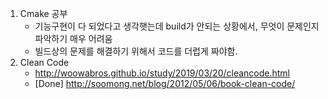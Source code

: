 1. Cmake 공부
    * 기능구현이 다 되었다고 생각햇는데 build가 안되는 상황에서, 무엇이 문제인지 파악하기 매우 어려움
    * 빌드상의 문제를 해결하기 위해서 코드를 더럽게 짜야함.
1. Clean Code
    * http://woowabros.github.io/study/2019/03/20/cleancode.html
    * [Done] http://soomong.net/blog/2012/05/06/book-clean-code/
